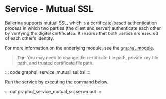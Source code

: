 # Service - Mutual SSL

Ballerina supports mutual SSL, which is a certificate-based authentication process in which two parties (the client and server) authenticate each other by verifying the digital certificates. It ensures that both parties are assured of each other's identity.

For more information on the underlying module, see the [`graphql` module](https://lib.ballerina.io/ballerina/graphql/latest/).

>**Tip:** You may need to change the certificate file path, private key file path, and trusted certificate file path.

::: code graphql_service_mutual_ssl.bal :::

Run the service by executing the command below.

::: out graphql_service_mutual_ssl.server.out :::